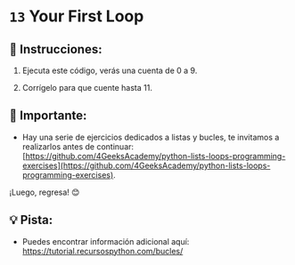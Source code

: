 # `13` Your First Loop

## 📝 Instrucciones:

1. Ejecuta este código, verás una cuenta de 0 a 9. 

2. Corrígelo para que cuente hasta 11.

## 🔎 Importante: 

+ Hay una serie de ejercicios dedicados a listas y bucles, te invitamos a realizarlos antes de continuar: [https://github.com/4GeeksAcademy/python-lists-loops-programming-exercises](https://github.com/4GeeksAcademy/python-lists-loops-programming-exercises). 

¡Luego, regresa! 😊

## 💡 Pista:
+ Puedes encontrar información adicional aquí: https://tutorial.recursospython.com/bucles/
